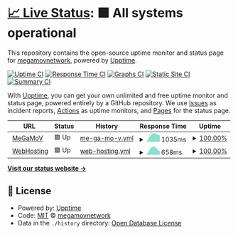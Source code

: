# [📈 Live Status](https://status.megamov.fr): <!--live status--> **🟩 All systems operational**

This repository contains the open-source uptime monitor and status page for [megamovnetwork](https://status.megamov.fr), powered by [Upptime](https://github.com/upptime/upptime).

[![Uptime CI](https://github.com/megamovnetwork/upptime/workflows/Uptime%20CI/badge.svg)](https://github.com/megamovnetwork/upptime/actions?query=workflow%3A%22Uptime+CI%22)
[![Response Time CI](https://github.com/megamovnetwork/upptime/workflows/Response%20Time%20CI/badge.svg)](https://github.com/megamovnetwork/upptime/actions?query=workflow%3A%22Response+Time+CI%22)
[![Graphs CI](https://github.com/megamovnetwork/upptime/workflows/Graphs%20CI/badge.svg)](https://github.com/megamovnetwork/upptime/actions?query=workflow%3A%22Graphs+CI%22)
[![Static Site CI](https://github.com/megamovnetwork/upptime/workflows/Static%20Site%20CI/badge.svg)](https://github.com/megamovnetwork/upptime/actions?query=workflow%3A%22Static+Site+CI%22)
[![Summary CI](https://github.com/megamovnetwork/upptime/workflows/Summary%20CI/badge.svg)](https://github.com/megamovnetwork/upptime/actions?query=workflow%3A%22Summary+CI%22)

With [Upptime](https://upptime.js.org), you can get your own unlimited and free uptime monitor and status page, powered entirely by a GitHub repository. We use [Issues](https://github.com/megamovnetwork/upptime/issues) as incident reports, [Actions](https://github.com/megamovnetwork/upptime/actions) as uptime monitors, and [Pages](https://status.megamov.fr) for the status page.

<!--start: status pages-->
<!-- This summary is generated by Upptime (https://github.com/upptime/upptime) -->
<!-- Do not edit this manually, your changes will be overwritten -->
<!-- prettier-ignore -->
| URL | Status | History | Response Time | Uptime |
| --- | ------ | ------- | ------------- | ------ |
| <img alt="" src="https://favicons.githubusercontent.com/megamov.fr" height="13"> [MeGaMoV](https://megamov.fr) | 🟩 Up | [me-ga-mo-v.yml](https://github.com/megamovnetwork/upptime/commits/HEAD/history/me-ga-mo-v.yml) | <details><summary><img alt="Response time graph" src="./graphs/me-ga-mo-v/response-time-week.png" height="20"> 1035ms</summary><br><a href="https://status.megamov.fr/history/me-ga-mo-v"><img alt="Response time 1035" src="https://img.shields.io/endpoint?url=https%3A%2F%2Fraw.githubusercontent.com%2Fmegamovnetwork%2Fupptime%2FHEAD%2Fapi%2Fme-ga-mo-v%2Fresponse-time.json"></a><br><a href="https://status.megamov.fr/history/me-ga-mo-v"><img alt="24-hour response time 1035" src="https://img.shields.io/endpoint?url=https%3A%2F%2Fraw.githubusercontent.com%2Fmegamovnetwork%2Fupptime%2FHEAD%2Fapi%2Fme-ga-mo-v%2Fresponse-time-day.json"></a><br><a href="https://status.megamov.fr/history/me-ga-mo-v"><img alt="7-day response time 1035" src="https://img.shields.io/endpoint?url=https%3A%2F%2Fraw.githubusercontent.com%2Fmegamovnetwork%2Fupptime%2FHEAD%2Fapi%2Fme-ga-mo-v%2Fresponse-time-week.json"></a><br><a href="https://status.megamov.fr/history/me-ga-mo-v"><img alt="30-day response time 1035" src="https://img.shields.io/endpoint?url=https%3A%2F%2Fraw.githubusercontent.com%2Fmegamovnetwork%2Fupptime%2FHEAD%2Fapi%2Fme-ga-mo-v%2Fresponse-time-month.json"></a><br><a href="https://status.megamov.fr/history/me-ga-mo-v"><img alt="1-year response time 1035" src="https://img.shields.io/endpoint?url=https%3A%2F%2Fraw.githubusercontent.com%2Fmegamovnetwork%2Fupptime%2FHEAD%2Fapi%2Fme-ga-mo-v%2Fresponse-time-year.json"></a></details> | <details><summary><a href="https://status.megamov.fr/history/me-ga-mo-v">100.00%</a></summary><a href="https://status.megamov.fr/history/me-ga-mo-v"><img alt="All-time uptime 100.00%" src="https://img.shields.io/endpoint?url=https%3A%2F%2Fraw.githubusercontent.com%2Fmegamovnetwork%2Fupptime%2FHEAD%2Fapi%2Fme-ga-mo-v%2Fuptime.json"></a><br><a href="https://status.megamov.fr/history/me-ga-mo-v"><img alt="24-hour uptime 100.00%" src="https://img.shields.io/endpoint?url=https%3A%2F%2Fraw.githubusercontent.com%2Fmegamovnetwork%2Fupptime%2FHEAD%2Fapi%2Fme-ga-mo-v%2Fuptime-day.json"></a><br><a href="https://status.megamov.fr/history/me-ga-mo-v"><img alt="7-day uptime 100.00%" src="https://img.shields.io/endpoint?url=https%3A%2F%2Fraw.githubusercontent.com%2Fmegamovnetwork%2Fupptime%2FHEAD%2Fapi%2Fme-ga-mo-v%2Fuptime-week.json"></a><br><a href="https://status.megamov.fr/history/me-ga-mo-v"><img alt="30-day uptime 100.00%" src="https://img.shields.io/endpoint?url=https%3A%2F%2Fraw.githubusercontent.com%2Fmegamovnetwork%2Fupptime%2FHEAD%2Fapi%2Fme-ga-mo-v%2Fuptime-month.json"></a><br><a href="https://status.megamov.fr/history/me-ga-mo-v"><img alt="1-year uptime 100.00%" src="https://img.shields.io/endpoint?url=https%3A%2F%2Fraw.githubusercontent.com%2Fmegamovnetwork%2Fupptime%2FHEAD%2Fapi%2Fme-ga-mo-v%2Fuptime-year.json"></a></details>
| <img alt="" src="https://favicons.githubusercontent.com/node-webhosting.megamov.ovh" height="13"> [WebHosting](http://node-webhosting.megamov.ovh) | 🟩 Up | [web-hosting.yml](https://github.com/megamovnetwork/upptime/commits/HEAD/history/web-hosting.yml) | <details><summary><img alt="Response time graph" src="./graphs/web-hosting/response-time-week.png" height="20"> 658ms</summary><br><a href="https://status.megamov.fr/history/web-hosting"><img alt="Response time 658" src="https://img.shields.io/endpoint?url=https%3A%2F%2Fraw.githubusercontent.com%2Fmegamovnetwork%2Fupptime%2FHEAD%2Fapi%2Fweb-hosting%2Fresponse-time.json"></a><br><a href="https://status.megamov.fr/history/web-hosting"><img alt="24-hour response time 658" src="https://img.shields.io/endpoint?url=https%3A%2F%2Fraw.githubusercontent.com%2Fmegamovnetwork%2Fupptime%2FHEAD%2Fapi%2Fweb-hosting%2Fresponse-time-day.json"></a><br><a href="https://status.megamov.fr/history/web-hosting"><img alt="7-day response time 658" src="https://img.shields.io/endpoint?url=https%3A%2F%2Fraw.githubusercontent.com%2Fmegamovnetwork%2Fupptime%2FHEAD%2Fapi%2Fweb-hosting%2Fresponse-time-week.json"></a><br><a href="https://status.megamov.fr/history/web-hosting"><img alt="30-day response time 658" src="https://img.shields.io/endpoint?url=https%3A%2F%2Fraw.githubusercontent.com%2Fmegamovnetwork%2Fupptime%2FHEAD%2Fapi%2Fweb-hosting%2Fresponse-time-month.json"></a><br><a href="https://status.megamov.fr/history/web-hosting"><img alt="1-year response time 658" src="https://img.shields.io/endpoint?url=https%3A%2F%2Fraw.githubusercontent.com%2Fmegamovnetwork%2Fupptime%2FHEAD%2Fapi%2Fweb-hosting%2Fresponse-time-year.json"></a></details> | <details><summary><a href="https://status.megamov.fr/history/web-hosting">100.00%</a></summary><a href="https://status.megamov.fr/history/web-hosting"><img alt="All-time uptime 100.00%" src="https://img.shields.io/endpoint?url=https%3A%2F%2Fraw.githubusercontent.com%2Fmegamovnetwork%2Fupptime%2FHEAD%2Fapi%2Fweb-hosting%2Fuptime.json"></a><br><a href="https://status.megamov.fr/history/web-hosting"><img alt="24-hour uptime 100.00%" src="https://img.shields.io/endpoint?url=https%3A%2F%2Fraw.githubusercontent.com%2Fmegamovnetwork%2Fupptime%2FHEAD%2Fapi%2Fweb-hosting%2Fuptime-day.json"></a><br><a href="https://status.megamov.fr/history/web-hosting"><img alt="7-day uptime 100.00%" src="https://img.shields.io/endpoint?url=https%3A%2F%2Fraw.githubusercontent.com%2Fmegamovnetwork%2Fupptime%2FHEAD%2Fapi%2Fweb-hosting%2Fuptime-week.json"></a><br><a href="https://status.megamov.fr/history/web-hosting"><img alt="30-day uptime 100.00%" src="https://img.shields.io/endpoint?url=https%3A%2F%2Fraw.githubusercontent.com%2Fmegamovnetwork%2Fupptime%2FHEAD%2Fapi%2Fweb-hosting%2Fuptime-month.json"></a><br><a href="https://status.megamov.fr/history/web-hosting"><img alt="1-year uptime 100.00%" src="https://img.shields.io/endpoint?url=https%3A%2F%2Fraw.githubusercontent.com%2Fmegamovnetwork%2Fupptime%2FHEAD%2Fapi%2Fweb-hosting%2Fuptime-year.json"></a></details>

<!--end: status pages-->

[**Visit our status website →**](https://status.megamov.fr)

## 📄 License

- Powered by: [Upptime](https://github.com/upptime/upptime)
- Code: [MIT](./LICENSE) © [megamovnetwork](https://status.megamov.fr)
- Data in the `./history` directory: [Open Database License](https://opendatacommons.org/licenses/odbl/1-0/)
